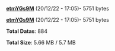 [**etmYGs9M**](/data/etmYGs9M.txt) (20/12/22 - 17:05)- 5751 bytes

[**etmYGs9M**](/data/etmYGs9M.txt) (20/12/22 - 17:05)- 5751 bytes

**Total Datas**: 884

**Total Size**: 5.66 MB / 5.7 MB